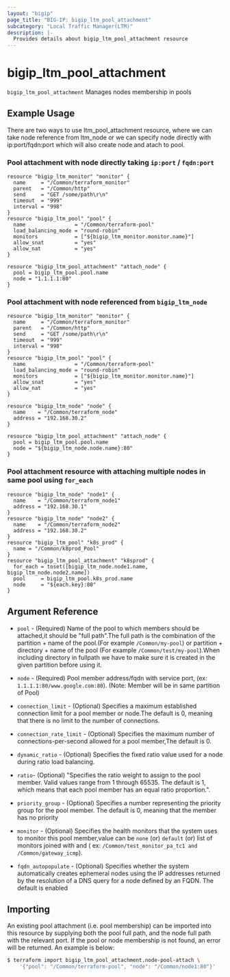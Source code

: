 ```yaml
---
layout: "bigip"
page_title: "BIG-IP: bigip_ltm_pool_attachment"
subcategory: "Local Traffic Manager(LTM)"
description: |-
  Provides details about bigip_ltm_pool_attachment resource
---
```


# bigip\_ltm\_pool\_attachment

`bigip_ltm_pool_attachment` Manages nodes membership in pools

## Example Usage


There are two ways to use ltm_pool_attachment resource, where we can take node reference from ltm_node or we can specify node directly with ip:port/fqdn:port which will also create node and atach to pool.


### Pool attachment with node directly taking  `ip:port` / `fqdn:port`

```hcl
resource "bigip_ltm_monitor" "monitor" {
  name     = "/Common/terraform_monitor"
  parent   = "/Common/http"
  send     = "GET /some/path\r\n"
  timeout  = "999"
  interval = "998"
}
resource "bigip_ltm_pool" "pool" {
  name                = "/Common/terraform-pool"
  load_balancing_mode = "round-robin"
  monitors            = ["${bigip_ltm_monitor.monitor.name}"]
  allow_snat          = "yes"
  allow_nat           = "yes"
}

resource "bigip_ltm_pool_attachment" "attach_node" {
  pool = bigip_ltm_pool.pool.name
  node = "1.1.1.1:80"
}

```

### Pool attachment with node referenced from `bigip_ltm_node`

```hcl
resource "bigip_ltm_monitor" "monitor" {
  name     = "/Common/terraform_monitor"
  parent   = "/Common/http"
  send     = "GET /some/path\r\n"
  timeout  = "999"
  interval = "998"
}
resource "bigip_ltm_pool" "pool" {
  name                = "/Common/terraform-pool"
  load_balancing_mode = "round-robin"
  monitors            = ["${bigip_ltm_monitor.monitor.name}"]
  allow_snat          = "yes"
  allow_nat           = "yes"
}

resource "bigip_ltm_node" "node" {
  name    = "/Common/terraform_node"
  address = "192.168.30.2"
}

resource "bigip_ltm_pool_attachment" "attach_node" {
  pool = bigip_ltm_pool.pool.name
  node = "${bigip_ltm_node.node.name}:80"
}
```

### Pool attachment resource with attaching multiple nodes in same pool using `for_each`

```hcl
resource "bigip_ltm_node" "node1" {
  name    = "/Common/terraform_node1"
  address = "192.168.30.1"
}
resource "bigip_ltm_node" "node2" {
  name    = "/Common/terraform_node2"
  address = "192.168.30.2"
}
resource "bigip_ltm_pool" "k8s_prod" {
  name = "/Common/k8prod_Pool"
}
resource "bigip_ltm_pool_attachment" "k8sprod" {
  for_each = toset([bigip_ltm_node.node1.name, bigip_ltm_node.node2.name])
  pool     = bigip_ltm_pool.k8s_prod.name
  node     = "${each.key}:80"
}
```


## Argument Reference

* `pool` - (Required) Name of the pool to which members should be attached,it should be "full path".The full path is the combination of the partition + name of the pool.(For example `/Common/my-pool`) or partition + directory + name of the pool (For example `/Common/test/my-pool`).When including directory in fullpath we have to make sure it is created in the given partition before using it.

* `node` - (Required) Pool member address/fqdn with service port, (ex: `1.1.1.1:80/www.google.com:80`). (Note: Member will be in same partition of Pool)

* `connection_limit` - (Optional) Specifies a maximum established connection limit for a pool member or node.The default is 0, meaning that there is no limit to the number of connections.

* `connection_rate_limit` - (Optional) Specifies the maximum number of connections-per-second allowed for a pool member,The default is 0.

* `dynamic_ratio` - (Optional) Specifies the fixed ratio value used for a node during ratio load balancing.

* `ratio`- (Optional) "Specifies the ratio weight to assign to the pool member. Valid values range from 1 through 65535. The default is 1, which means that each pool member has an equal ratio proportion.".

* `priority_group` - (Optional) Specifies a number representing the priority group for the pool member. The default is 0, meaning that the member has no priority

* `monitor` - (Optional) Specifies the health monitors that the system uses to monitor this pool member,value can be `none` (or) `default` (or) list of monitors joined with and ( ex: `/Common/test_monitor_pa_tc1 and /Common/gateway_icmp`).

* `fqdn_autopopulate` - (Optional) Specifies whether the system automatically creates ephemeral nodes using the IP addresses returned by the resolution of a DNS query for a node defined by an FQDN. The default is enabled

## Importing
An existing pool attachment (i.e. pool membership) can be imported into this resource by supplying both the pool full path, and the node full path with the relevant port. If the pool or node membership is not found, an error will be returned. An example is below:

```sh
$ terraform import bigip_ltm_pool_attachment.node-pool-attach \
	'{"pool": "/Common/terraform-pool", "node": "/Common/node1:80"}'
```
